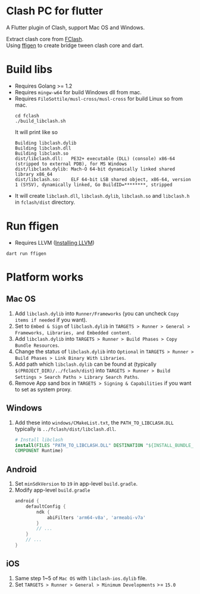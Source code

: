 # Clash PC for flutter
A Flutter plugin of Clash, support Mac OS and Windows.  

Extract clash core from [FClash](https://github.com/Fclash/Fclash).  
Using [ffigen](https://pub.dev/packages/ffigen) to create bridge tween clash core and dart.  

# Build libs
* Requires Golang >= 1.2
* Requires `mingw-w64` for build Windows dll from mac.
* Requires `FiloSottile/musl-cross/musl-cross` for build Linux so from mac.
    ```shell
    cd fclash
    ./build_libclash.sh
    ```
    It will print like so
    ```shell
    Building libclash.dylib
    Building libclash.dll
    Building libclash.so
    dist/libclash.dll:   PE32+ executable (DLL) (console) x86-64 (stripped to external PDB), for MS Windows
    dist/libclash.dylib: Mach-O 64-bit dynamically linked shared library x86_64
    dist/libclash.so:    ELF 64-bit LSB shared object, x86-64, version 1 (SYSV), dynamically linked, Go BuildID=********, stripped
    ```
* It will create `libclash.dll`, `libclash.dylib`, `libclash.so` and `libclash.h` in `fclash/dist` directory.

# Run ffigen
* Requires LLVM ([Installing LLVM](https://pub.dev/packages/ffigen#installing-llvm))
```shell
dart run ffigen
```

# Platform works
## Mac OS
1. Add `libclash.dylib` into `Runner/Frameworks` (you can uncheck `Copy items if needed` if you want).
2. Set to `Embed & Sign` of `libclash.dylib` in `TARGETS > Runner > General > Frameworks, Libraries, and Embedded content`.
3. Add `libclash.dylib` into `TARGETS > Runner > Build Phases > Copy Bundle Resources`.
4. Change the status of `libclash.dylib` into `Optional` in `TARGETS > Runner > Build Phases > Link Binary With Libraries`.
5. Add path which `libclash.dylib` can be found at (typically `$(PROJECT_DIR)/../fclash/dist`) into `TARGETS > Runner > Build Settings > Search Paths > Library Search Paths`.
6. Remove App sand box in `TARGETS > Signing & Capabilities` if you want to set as system proxy.

## Windows
1. Add these into `windows/CMakeList.txt`, the `PATH_TO_LIBCLASH.DLL` typically is `../fclash/dist/libclash.dll`.
    ```cmake
    # Install libclash
    install(FILES "PATH_TO_LIBCLASH.DLL" DESTINATION "${INSTALL_BUNDLE_LIB_DIR}"
    COMPONENT Runtime)
    ```

## Android
1. Set `minSdkVersion` to `19` in app-level `build.gradle`.
2. Modify app-level `build.gradle`
    ```gradle
    android {
        defaultConfig {
            ndk {
                abiFilters 'arm64-v8a', 'armeabi-v7a'
            }
            // ...
        }
        // ...
    }
    ```

## iOS
1. Same step 1~5 of `Mac OS` with `libclash-ios.dylib` file.
2. Set `TARGETS > Runner > General > Minimum Developments` >= `15.0`